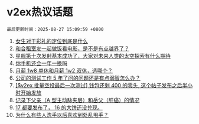 # v2ex热议话题

`最后更新时间：2025-08-27 15:09:59 +0800`

1. [女生对于彩礼的定位到底是什么](https://www.v2ex.com/t/1155068)
1. [和合租室友一起做饭看电影，是不是有点越界了？](https://www.v2ex.com/t/1155061)
1. [星舰第十次发射基本成功了，大家对未来人类的太空探索有什么期待](https://www.v2ex.com/t/1155181)
1. [你手机还会一年一换吗](https://www.v2ex.com/t/1155151)
1. [月薪 1w8 单休和月薪 1w2 双休，选哪个？](https://www.v2ex.com/t/1155168)
1. [公司的测试工作 5 年了问的问题还是有点弱智怎么办？](https://www.v2ex.com/t/1155212)
1. [[$v2ex 批量空投最后一次测试] 钱包还剩 400 的零头, 这个帖子发布之后半小时开始发放](https://www.v2ex.com/t/1155095)
1. [记录下父亲（A 型主动脉夹层）和岳父（肝癌）的情况](https://www.v2ex.com/t/1155115)
1. [17 都要发布了， 16 的大饼还没兑现。](https://www.v2ex.com/t/1155159)
1. [为什么有些人洗手以后喜欢到处乱甩手？](https://www.v2ex.com/t/1155154)

